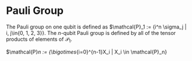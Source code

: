 # Pauli Group

The Pauli group on one qubit is defined as $\mathcal{P}_1 := \{i^n \sigma_j | i, j\in\{0, 1, 2, 3\}\}.
The $n$-qubit Pauli group is defined by all of the tensor products of elements of $\mathcal{P}_1$.

$\mathcal{P}_n := \{\bigotimes_{i=0}^{n-1}X_i | X_i \in \mathcal{P}\_n\}
